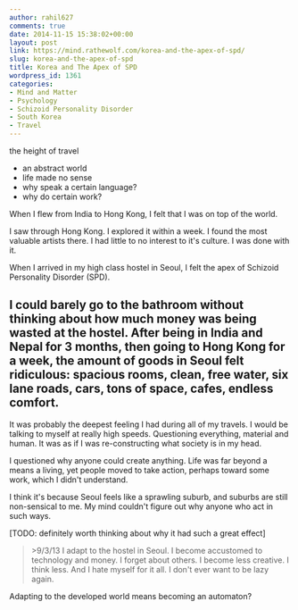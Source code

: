 ```yaml
---
author: rahil627
comments: true
date: 2014-11-15 15:38:02+00:00
layout: post
link: https://mind.rathewolf.com/korea-and-the-apex-of-spd/
slug: korea-and-the-apex-of-spd
title: Korea and The Apex of SPD
wordpress_id: 1361
categories:
- Mind and Matter
- Psychology
- Schizoid Personality Disorder
- South Korea
- Travel
---
```


the height of travel
  - an abstract world
  - life made no sense
  - why speak a certain language?
  - why do certain work?

When I flew from India to Hong Kong, I felt that I was on top of the world.

I saw through Hong Kong. I explored it within a week. I found the most valuable artists there. I had little to no interest to it's culture. I was done with it.

When I arrived in my high class hostel in Seoul, I felt the apex of Schizoid Personality Disorder (SPD).

I could barely go to the bathroom without thinking about how much money was being wasted at the hostel. After being in India and Nepal for 3 months, then going to Hong Kong for a week, the amount of goods in Seoul felt ridiculous: spacious rooms, clean, free water, six lane roads, cars, tons of space, cafes, endless comfort.
--

It was probably the deepest feeling I had during all of my travels. I would be talking to myself at really high speeds. Questioning everything, material and human. It was as if I was re-constructing what society is in my head.

I questioned why anyone could create anything. Life was far beyond a means a living, yet people moved to take action, perhaps toward some work, which I didn't understand.

I think it's because Seoul feels like a sprawling suburb, and suburbs are still non-sensical to me. My mind couldn't figure out why anyone who act in such ways.

[TODO: definitely worth thinking about why it had such a great effect]



<blockquote>>9/3/13
I adapt to the hostel in Seoul. I become accustomed to technology and money. I forget about others. I become less creative. I think less. And I hate myself for it all. I don't ever want to be lazy again.</blockquote>



Adapting to the developed world means becoming an automaton?
